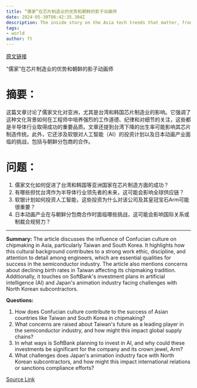 ```yaml
---
title: “儒家”在芯片制造业的优势和朝鲜的影子动画师
date: 2024-05-30T06:42:35.304Z
description: The inside story on the Asia tech trends that matter, from Nikkei Asia and the Financial Times
tags: 
- world
author: ft
---
```


[原文链接](https://ft.com/content/36e90eb9-42f8-451b-ba55-4834806bd744)

“儒家”在芯片制造业的优势和朝鲜的影子动画师

# 摘要：
这篇文章讨论了儒家文化对亚洲，尤其是台湾和韩国芯片制造业的影响。它强调了这种文化背景如何在工程师中培养强烈的工作道德、纪律和对细节的关注，这些都是半导体行业取得成功的重要品质。文章还提到台湾下降的出生率可能影响其芯片制造传统。此外，它还涉及软银对人工智能（AI）的投资计划以及日本动画产业面临的挑战，包括与朝鲜分包商的合作。

# 问题：

1. 儒家文化如何促进了台湾和韩国等亚洲国家在芯片制造方面的成功？
2. 有哪些担忧台湾作为半导体行业领先者的未来，这可能会影响全球供应链？
3. 软银计划如何投资人工智能，这些投资为什么对该公司及其皇冠宝石Arm可能很重要？
4. 日本动画产业在与朝鲜分包商合作时面临哪些挑战，这可能会影响国际关系或制裁合规努力？

---

**Summary:**
The article discusses the influence of Confucian culture on chipmaking in Asia, particularly Taiwan and South Korea. It highlights how this cultural background contributes to a strong work ethic, discipline, and attention to detail among engineers, which are essential qualities for success in the semiconductor industry. The article also mentions concerns about declining birth rates in Taiwan affecting its chipmaking tradition. Additionally, it touches on SoftBank's investment plans in artificial intelligence (AI) and Japan's animation industry facing challenges with North Korean subcontractors.

**Questions:**
1. How does Confucian culture contribute to the success of Asian countries like Taiwan and South Korea in chipmaking?
2. What concerns are raised about Taiwan's future as a leading player in the semiconductor industry, and how might this impact global supply chains?
3. In what ways is SoftBank planning to invest in AI, and why could these investments be significant for the company and its crown jewel, Arm?
4. What challenges does Japan's animation industry face with North Korean subcontractors, and how might this impact international relations or sanctions compliance efforts?

[Source Link](https://ft.com/content/36e90eb9-42f8-451b-ba55-4834806bd744)

